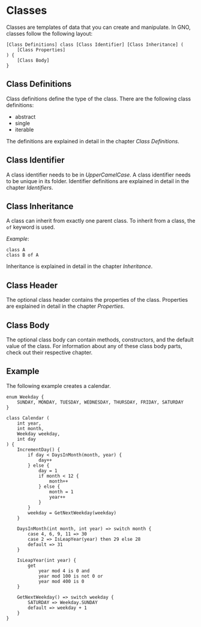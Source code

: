 # Classes

Classes are templates of data that you can create and manipulate. In GNO, classes follow the
following layout:

```
[Class Definitions] class [Class Identifier] [Class Inheritance] (
    [Class Properties]
) {
    [Class Body]
}
```

## Class Definitions

Class definitions define the type of the class. There are the following class definitions:

- abstract
- single
- iterable

The definitions are explained in detail in the chapter _Class Definitions_.

## Class Identifier

A class identifier needs to be in _UpperCamelCase_. A class identifier needs to be unique in its
folder. Identifier definitions are explained in detail in the chapter _Identifiers_.

## Class Inheritance

A class can inherit from exactly one parent class. To inherit from a class, the `of` keyword is
used.

_Example_:

```gno
class A
class B of A
```

Inheritance is explained in detail in the chapter _Inheritance_.

## Class Header

The optional class header contains the properties of the class. Properties are explained in detail
in the chapter _Properties_.

## Class Body

The optional class body can contain methods, constructors, and the default value of the class.
For information about any of these class body parts, check out their respective chapter.

## Example

The following example creates a calendar.

```gno
enum Weekday {
    SUNDAY, MONDAY, TUESDAY, WEDNESDAY, THURSDAY, FRIDAY, SATURDAY
}

class Calendar (
    int year,
    int month,
    Weekday weekday,
    int day
) {
    IncrementDay() {
        if day < DaysInMonth(month, year) {
            day++
        } else {
            day = 1
            if month < 12 {
                month++
            } else {
                month = 1
                year++
            }
        }
        weekday = GetNextWeekday(weekday)
    }

    DaysInMonth(int month, int year) => switch month {
        case 4, 6, 9, 11 => 30
        case 2 => IsLeapYear(year) then 29 else 28
        default => 31
    }

    IsLeapYear(int year) {
        get
            year mod 4 is 0 and
            year mod 100 is not 0 or
            year mod 400 is 0
    }

    GetNextWeekday() => switch weekday {
        SATURDAY => Weekday.SUNDAY
        default => weekday + 1
    }
}
```
